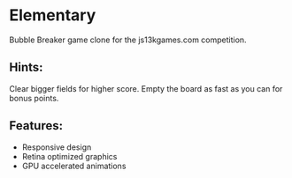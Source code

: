 Elementary
==========
Bubble Breaker game clone for the js13kgames.com competition.

Hints:
------
Clear bigger fields for higher score. 
Empty the board as fast as you can for bonus points.

Features:
---------
- Responsive design
- Retina optimized graphics
- GPU accelerated animations